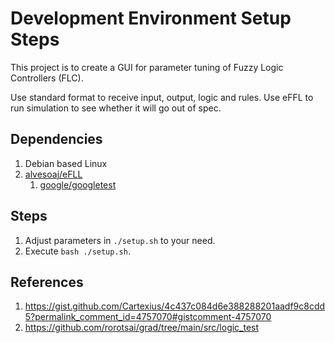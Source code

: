 # Development Environment Setup Steps

This project is to create a GUI for parameter tuning of Fuzzy Logic Controllers (FLC).

Use standard format to receive input, output, logic and rules. Use eFFL to run simulation to see whether it will go out of spec.

## Dependencies

1. Debian based Linux
2. [alvesoaj/eFLL](https://github.com/alvesoaj/eFLL/tree/master)
    1. [google/googletest](https://github.com/google/googletest/tree/main/googletest)

## Steps

1. Adjust parameters in ```./setup.sh``` to your need.
2. Execute ```bash ./setup.sh```.

## References

1. https://gist.github.com/Cartexius/4c437c084d6e388288201aadf9c8cdd5?permalink_comment_id=4757070#gistcomment-4757070
2. https://github.com/rorotsai/grad/tree/main/src/logic_test
